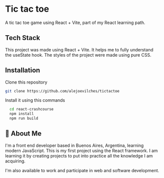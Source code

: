 # Tic tac toe

A tic tac toe game using React + Vite, part of my React learning path.



## Tech Stack

This project was made using React + Vite. It helps me to fully understand the useState hook. The styles of the project were made using pure CSS.


## Installation
Clone this repository
```bash
git clone https://github.com/alejoevilches/tictactoe
```
Install it using this commands

```bash
  cd react-crashcourse
  npm install
  npm run build
```


    
## 🚀 About Me
I'm a front end developer based in Buenos Aires, Argentina, learning modern JavaScript. This is my first project using the React framework. I am learning it by creating projects to put into practice all the knowledge I am acquiring.

I'm also available to work and participate in web and software development.

